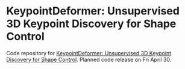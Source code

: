 # KeypointDeformer: Unsupervised 3D Keypoint Discovery for Shape Control

Code repository for [KeypointDeformer: Unsupervised 3D Keypoint Discovery for Shape Control](https://tomasjakab.github.io/KeypointDeformer/). Planned code release on Fri April 30.
